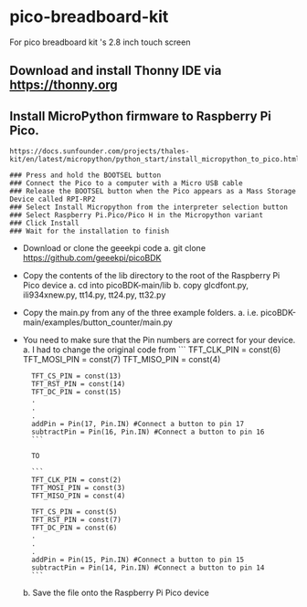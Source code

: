 # pico-breadboard-kit
For pico breadboard kit 's 2.8 inch touch screen 


## Download and install Thonny IDE via https://thonny.org
## Install MicroPython firmware to Raspberry Pi Pico.  
	https://docs.sunfounder.com/projects/thales-kit/en/latest/micropython/python_start/install_micropython_to_pico.html
	
	### Press and hold the BOOTSEL button 
	### Connect the Pico to a computer with a Micro USB cable
	### Release the BOOTSEL button when the Pico appears as a Mass Storage Device called RPI-RP2
	### Select Install Micropython from the interpreter selection button 
	### Select Raspberry Pi.Pico/Pico H in the Micropython variant
    ### Click Install
	### Wait for the installation to finish
	
* Download or clone the geeekpi code
	a. git clone https://github.com/geeekpi/picoBDK
	
* Copy the contents of the lib directory to the root of the Raspberry Pi Pico device
	a. cd into picoBDK-main/lib
	b. copy glcdfont.py, ili934xnew.py, tt14.py, tt24.py, tt32.py
	
* Copy the main.py from any of the three example folders.
	a. i.e.  picoBDK-main/examples/button_counter/main.py
	
	
* You need to make sure that the Pin numbers are correct for your device.
	a. I had to change the original code from
	    ```
		TFT_CLK_PIN = const(6)
		TFT_MOSI_PIN = const(7)
		TFT_MISO_PIN = const(4)

		TFT_CS_PIN = const(13)
		TFT_RST_PIN = const(14)
		TFT_DC_PIN = const(15)
		.
		.
		.
		addPin = Pin(17, Pin.IN) #Connect a button to pin 17
		subtractPin = Pin(16, Pin.IN) #Connect a button to pin 16
		```
	
		TO
		
		```
		TFT_CLK_PIN = const(2)
		TFT_MOSI_PIN = const(3)
		TFT_MISO_PIN = const(4)

		TFT_CS_PIN = const(5)
		TFT_RST_PIN = const(7)
		TFT_DC_PIN = const(6)
		.
		.
		.
		addPin = Pin(15, Pin.IN) #Connect a button to pin 15
		subtractPin = Pin(14, Pin.IN) #Connect a button to pin 14
		```

	b. Save the file onto the Raspberry Pi Pico device
	